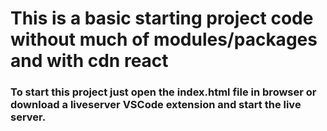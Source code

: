 # This is a basic starting project code without much of modules/packages and with cdn react

### To start this project just open the index.html file in browser or download a liveserver VSCode extension and start the live server.
